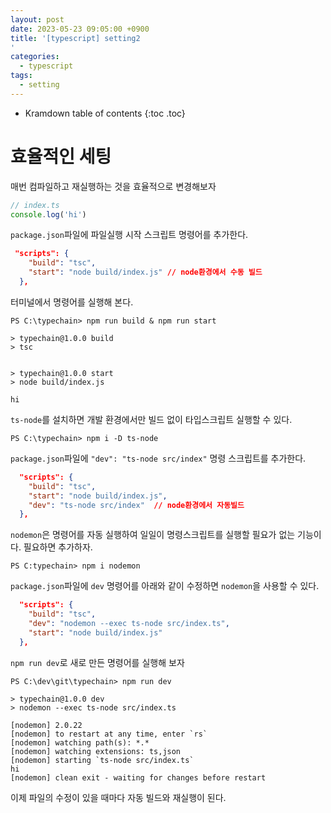 ```yaml
---
layout: post
date: 2023-05-23 09:05:00 +0900
title: '[typescript] setting2
'
categories:
  - typescript
tags:
  - setting
---
```


* Kramdown table of contents
{:toc .toc}


# 효율적인 세팅

매번 컴파일하고 재실행하는 것을 효율적으로 변경해보자   

```ts
// index.ts
console.log('hi')
```

`package.json`파일에 파일실행 시작 스크립트 명령어를 추가한다. 

```json
 "scripts": {
    "build": "tsc",
    "start": "node build/index.js" // node환경에서 수동 빌드
  },
```

터미널에서 명령어를 실행해 본다.  

```
PS C:\typechain> npm run build & npm run start

> typechain@1.0.0 build
> tsc


> typechain@1.0.0 start
> node build/index.js  

hi
```

`ts-node`를 설치하면 개발 환경에서만 빌드 없이 타입스크립트 실행할 수 있다. 

```
PS C:\typechain> npm i -D ts-node   
```

`package.json`파일에 `"dev": "ts-node src/index"` 명령 스크립트를 추가한다. 

```json
  "scripts": {
    "build": "tsc",  
    "start": "node build/index.js",
    "dev": "ts-node src/index"  // node환경에서 자동빌드
  },
```

`nodemon`은 명령어를 자동 실행하여 일일이 명령스크립트를 실행할 필요가 없는 기능이다. 필요하면 추가하자.  

```
PS C:typechain> npm i nodemon   
```

`package.json`파일에 `dev` 명령어를 아래와 같이 수정하면 `nodemon`을 사용할 수 있다. 

```json
  "scripts": {
    "build": "tsc",
    "dev": "nodemon --exec ts-node src/index.ts",
    "start": "node build/index.js"
  },
```

`npm run dev`로 새로 만든 명령어를 실행해 보자   

```
PS C:\dev\git\typechain> npm run dev  

> typechain@1.0.0 dev
> nodemon --exec ts-node src/index.ts

[nodemon] 2.0.22
[nodemon] to restart at any time, enter `rs`
[nodemon] watching path(s): *.*
[nodemon] watching extensions: ts,json      
[nodemon] starting `ts-node src/index.ts`   
hi
[nodemon] clean exit - waiting for changes before restart
```

이제 파일의 수정이 있을 때마다 자동 빌드와 재실행이 된다. 